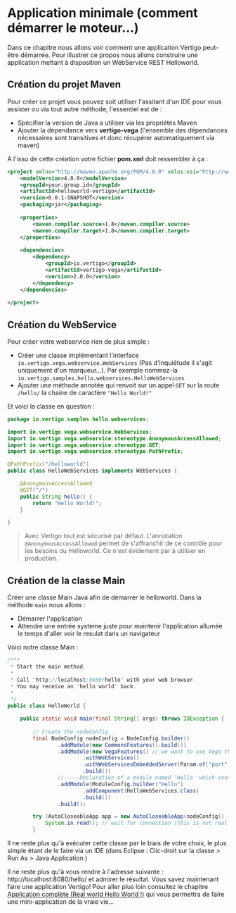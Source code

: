 # Application minimale (comment démarrer le moteur...)

Dans ce chapitre nous allons voir comment une application Vertigo peut-être démarrée.
Pour illustrer ce propos nous allons construire une application mettant à disposition un WebService REST Helloworld.

## Création du projet Maven

Pour créer ce projet vous pouvez soit utiliser l'assitant d'un IDE pour vous assister ou via tout autre méthode, l'essentiel est de :

- Spécifier la version de Java a utiliser via les propriétés Maven
- Ajouter la dépendance vers __vertigo-vega__ (l'ensemble des dépendances nécessaires sont transitives et donc récupérer automatiquement via maven)

A l'issu de cette création votre fichier __pom.xml__ doit ressembler à ça :

```xml
<project xmlns="http://maven.apache.org/POM/4.0.0" xmlns:xsi="http://www.w3.org/2001/XMLSchema-instance" xsi:schemaLocation="http://maven.apache.org/POM/4.0.0 http://maven.apache.org/xsd/maven-4.0.0.xsd">
	<modelVersion>4.0.0</modelVersion>
	<groupId>your.group.id</groupId>
	<artifactId>helloworld-vertigo</artifactId>
	<version>0.0.1-SNAPSHOT</version>
	<packaging>jar</packaging>
	
	<properties>
		<maven.compiler.source>1.8</maven.compiler.source>
		<maven.compiler.target>1.8</maven.compiler.target>
	</properties>
	
	<dependencies>
		<dependency>
			<groupId>io.vertigo</groupId>
			<artifactId>vertigo-vega</artifactId>
			<version>2.0.0</version>
		</dependency>
	</dependencies>
	
</project>
```

## Création du WebService

Pour créer votre webservice rien de plus simple :
- Créer une classe implémentant l'interface `io.vertigo.vega.webservice.WebServices` (Pas d'inquiétude il s'agit uniquement d'un marqueur...). Par exemple nommez-la `io.vertigo.samples.hello.webservices.HelloWebServices`
- Ajouter une méthode annotée qui renvoit sur un appel `GET` sur la route `/hello/` la chaine de caractère `"Hello World!"`

Et voici la classe en question : 

```java
package io.vertigo.samples.hello.webservices;

import io.vertigo.vega.webservice.WebServices;
import io.vertigo.vega.webservice.stereotype.AnonymousAccessAllowed;
import io.vertigo.vega.webservice.stereotype.GET;
import io.vertigo.vega.webservice.stereotype.PathPrefix;

@PathPrefix("/helloworld")
public class HelloWebServices implements WebServices {

	@AnonymousAccessAllowed
	@GET("/")
	public String hello() {
		return "Hello World!";
	}

}
```

> Avec Vertigo tout est sécurisé par défaut. L'annotation `@AnonymousAccessAllowed` permet de s'affranchir de ce contrôle pour les besoins du Helloworld. Ce n'est évidement par à utiliser en production.


## Création de la classe Main

Créer une classe Main Java afin de démarrer le helloworld. Dans la méthode `main` nous allons :

- Démarrer l'application 
- Attendre une entrée système juste pour maintenir l'application allumée le temps d'aller voir le resulat dans un navigateur

Voici notre classe Main :

```java
/***
 * Start the main method.
 *
 * Call "http://localhost:8080/hello" with your web browser.
 * You may receive an "hello world" back.
 *
 */
public class HelloWorld {

	public static void main(final String[] args) throws IOException {
		
		// Create the nodeConfig
		final NodeConfig nodeConfig = NodeConfig.builder()
				.addModule(new CommonsFeatures().build())
				.addModule(new VegaFeatures() // we want to use Vega that offers simple REST WebServices management
						.withWebServices()
						.withWebServicesEmbeddedServer(Param.of("port", "8080"))
						.build())
				//-----Declaration of a module named 'Hello' which contains a webservice component.
				.addModule(ModuleConfig.builder("Hello")
						.addComponent(HelloWebServices.class)
						.build())
				.build();

		try (AutoCloseableApp app = new AutoCloseableApp(nodeConfig)) { // start the app
			System.in.read(); // wait for connection (this is not real world code...)
		}

```

Il ne reste plus qu'à exécuter cette classe par le biais de votre choix, le plus simple étant de le faire via un IDE (dans Eclipse : Clic-droit sur la classe > Run As > Java Application )

Il ne reste plus qu'à vous rendre à l'adresse suivante : http://localhost:8080/hello/ et admirer le résultat. 
Vous savez maintenant faire une application Vertigo! Pour aller plus loin consultez le chapitre [Application complète (Real world Hello World !)](getting-started/realworld_helloworld.md) qui vous permettra de faire une mini-application de la vraie vie...